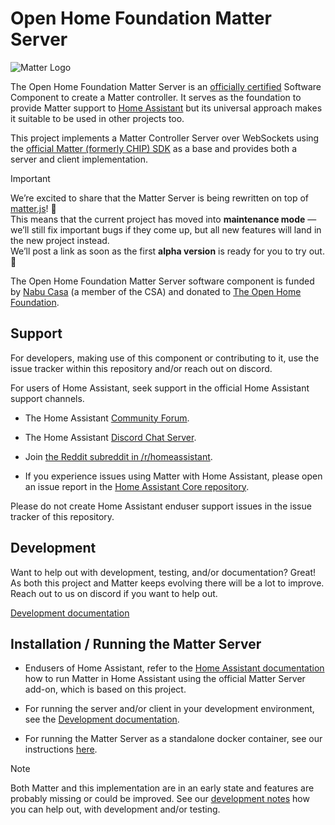 # Open Home Foundation Matter Server

![Matter Logo](docs/matter_logo.svg)

The Open Home Foundation Matter Server is an [officially certified](https://csa-iot.org/csa_product/open-home-foundation-matter-server/) Software Component to create a Matter controller. It serves as the foundation to provide Matter support to [Home Assistant](https://home-assistant.io) but its universal approach makes it suitable to be used in other projects too.

This project implements a Matter Controller Server over WebSockets using the
[official Matter (formerly CHIP) SDK](https://github.com/project-chip/connectedhomeip)
as a base and provides both a server and client implementation.

> [!IMPORTANT]
> We’re excited to share that the Matter Server is being rewritten on top of [matter.js](https://github.com/matter-js/matter.js)! 🎉  
> This means that the current project has moved into **maintenance mode** — we’ll still fix important bugs if they come up, but all new features will land in the new project instead.  
> We’ll post a link as soon as the first **alpha version** is ready for you to try out. 🚀

The Open Home Foundation Matter Server software component is funded by [Nabu Casa](https://www.nabucasa.com/) (a member of the CSA) and donated to [The Open Home Foundation](https://www.openhomefoundation.org/).

## Support

For developers, making use of this component or contributing to it, use the issue tracker within this repository and/or reach out on discord.

For users of Home Assistant, seek support in the official Home Assistant support channels.

- The Home Assistant [Community Forum](https://community.home-assistant.io/).
- The Home Assistant [Discord Chat Server](https://discord.gg/c5DvZ4e).
- Join [the Reddit subreddit in /r/homeassistant](https://reddit.com/r/homeassistant).

- If you experience issues using Matter with Home Assistant, please open an issue
  report in the [Home Assistant Core repository](https://github.com/home-assistant/core/issues/new/choose).

Please do not create Home Assistant enduser support issues in the issue tracker of this repository.

## Development

Want to help out with development, testing, and/or documentation? Great! As both this project and Matter keeps evolving there will be a lot to improve. Reach out to us on discord if you want to help out.

[Development documentation](DEVELOPMENT.md)

## Installation / Running the Matter Server

- Endusers of Home Assistant, refer to the [Home Assistant documentation](https://www.home-assistant.io/integrations/matter/) how to run Matter in Home Assistant using the official Matter Server add-on, which is based on this project.

- For running the server and/or client in your development environment, see the [Development documentation](DEVELOPMENT.md).

- For running the Matter Server as a standalone docker container, see our instructions [here](docs/docker.md).

> [!NOTE]
> Both Matter and this implementation are in an early state and features are probably missing or could be improved. See our [development notes](#development) how you can help out, with development and/or testing.
